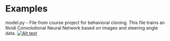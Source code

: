 # Examples
model.py - File from course project for behavioral cloning. This file trains an Nvidi Convolutional Neural Network based on images and steering angle data.
[![Alt text](https://img.youtube.com/vi/VID/Hu_69VU8fZk)](https://www.youtube.com/watch?v=Hu_69VU8fZk)

